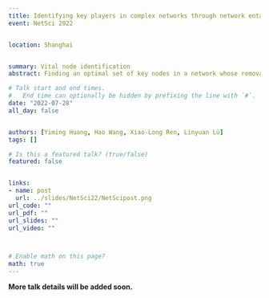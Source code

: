 ```yaml
---
title: Identifying key players in complex networks through network entanglement
event: NetSci 2022


location: Shanghai


summary: Vital node identification
abstract: Finding an optimal set of key nodes in a network whose removal from the network would dismantle the network is one of the fundamental research problems of Network Science. In this paper, we introduce an entanglement-based dismantling framework, which captures the network's transport properties and enables new insights into the intrinsic topological features of the complex system.

# Talk start and end times.
#   End time can optionally be hidden by prefixing the line with `#`.
date: "2022-07-28"
all_day: false


authors: [Yiming Huang, Hao Wang, Xiao-Long Ren, Linyuan Lü]
tags: []

# Is this a featured talk? (true/false)
featured: false


links:
- name: post
  url: ../slides/NetSci22/NetScipost.png
url_code: ""
url_pdf: ""
url_slides: ""
url_video: ""



# Enable math on this page?
math: true
---
```


**More talk details will be added soon.**
